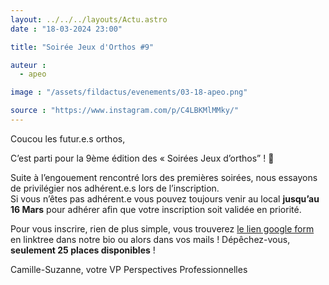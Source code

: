 ```yaml
---
layout: ../../../layouts/Actu.astro
date : "18-03-2024 23:00"

title: "Soirée Jeux d'Orthos #9"

auteur :
  - apeo

image : "/assets/fildactus/evenements/03-18-apeo.png"

source : "https://www.instagram.com/p/C4LBKMlMMky/"
---
```


Coucou les futur.e.s orthos,

C’est parti pour la 9ème édition des « Soirées Jeux d’orthos” ! 🥳

Suite à l’engouement rencontré lors des premières soirées, nous essayons de privilégier nos adhérent.e.s lors de l’inscription.  
Si vous n’êtes pas adhérent.e vous pouvez toujours venir au local __jusqu’au 16 Mars__ pour adhérer afin que votre inscription soit validée en priorité.

Pour vous inscrire, rien de plus simple, vous trouverez [le lien google form](https://docs.google.com/forms/d/11rz2zZg-3j1WrVpJEzZIM0Ay8T8xrqG6ICG67WlujH4/viewform) en linktree dans notre bio ou alors dans vos mails ! Dépêchez-vous, __seulement 25 places disponibles__ !

Camille-Suzanne, votre VP Perspectives Professionnelles